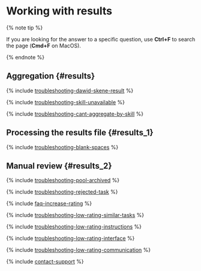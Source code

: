 # Working with results

{% note tip %}

If you are looking for the answer to a specific question, use **Ctrl+F** to search the page (**Cmd+F** on MacOS).

{% endnote %}

## Aggregation {#results}

{% include [troubleshooting-dawid-skene-result](../_includes/troubleshooting/result-questions/dawid-skene-result.md) %}

{% include [troubleshooting-skill-unavailable](../_includes/troubleshooting/result-questions/skill-unavailable.md) %}

{% include [troubleshooting-cant-aggregate-by-skill](../_includes/troubleshooting/result-questions/cant-aggregate-by-skill.md) %}

## Processing the results file {#results_1}

{% include [troubleshooting-blank-spaces](../_includes/troubleshooting/result-questions/blank-spaces.md) %}

## Manual review {#results_2}

{% include [troubleshooting-pool-archived](../_includes/troubleshooting/result-questions/pool-archived.md) %}

{% include [troubleshooting-rejected-task](../_includes/troubleshooting/result-questions/rejected-task.md) %}

{% include [faq-increase-rating](../_includes/faq/result-questions/increase-rating.md) %}

{% include [troubleshooting-low-rating-similar-tasks](../_includes/troubleshooting/result-questions/low-rating-similar-tasks.md) %}

{% include [troubleshooting-low-rating-instructions](../_includes/troubleshooting/result-questions/low-rating-instructions.md) %}

{% include [troubleshooting-low-rating-interface](../_includes/troubleshooting/result-questions/low-rating-interface.md) %}

{% include [troubleshooting-low-rating-communication](../_includes/troubleshooting/result-questions/low-rating-communication.md) %}

{% include [contact-support](../_includes/contact-support.md) %}